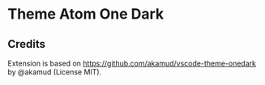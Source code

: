 # Theme Atom One Dark

## Credits

Extension is based on https://github.com/akamud/vscode-theme-onedark by @akamud (License MIT).
